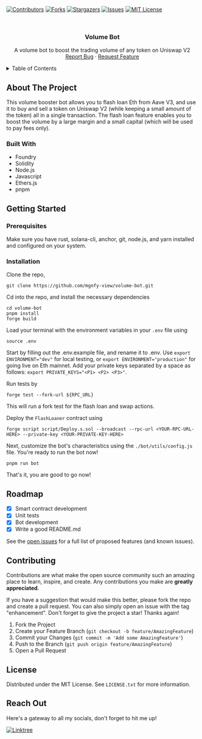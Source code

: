 <!-- PROJECT SHIELDS -->

[![Contributors][contributors-shield]][contributors-url]
[![Forks][forks-shield]][forks-url]
[![Stargazers][stars-shield]][stars-url]
[![Issues][issues-shield]][issues-url]
[![MIT License][license-shield]][license-url]

<!-- PROJECT LOGO -->
<br />
<div align="center">
  <!-- <a href="https://github.com/mgnfy-view/volume-bot">
    <img src="assets/icon.svg" alt="Logo" width="80" height="80">
  </a> -->

  <h3 align="center">Volume Bot</h3>

  <p align="center">
    A volume bot to boost the trading volume of any token on Uniswap V2
    <br />
    <a href="https://github.com/mgnfy-view/volume-bot/issues/new?labels=bug&template=bug-report---.md">Report Bug</a>
    ·
    <a href="https://github.com/mgnfy-view/volume-bot/issues/new?labels=enhancement&template=feature-request---.md">Request Feature</a>
  </p>
</div>

<!-- TABLE OF CONTENTS -->
<details>
  <summary>Table of Contents</summary>
  <ol>
    <li>
      <a href="#about-the-project">About The Project</a>
      <ul>
        <li><a href="#built-with">Built With</a></li>
      </ul>
    </li>
    <li>
      <a href="#getting-started">Getting Started</a>
      <ul>
        <li><a href="#prerequisites">Prerequisites</a></li>
        <li><a href="#installation">Installation</a></li>
      </ul>
    </li>
    <li><a href="#roadmap">Roadmap</a></li>
    <li><a href="#contributing">Contributing</a></li>
    <li><a href="#license">License</a></li>
    <li><a href="#contact">Contact</a></li>
  </ol>
</details>

<!-- ABOUT THE PROJECT -->

## About The Project

This volume booster bot allows you to flash loan Eth from Aave V3, and use it to buy and sell a token on Uniswap V2 (while keeping a small amount of the token) all in a single transaction. The flash loan feature enables you to boost the volume by a large margin and a small capital (which will be used to pay fees only).

### Built With

- Foundry
- Solidity
- Node.js
- Javascript
- Ethers.js
- pnpm

<!-- GETTING STARTED -->

## Getting Started

### Prerequisites

Make sure you have rust, solana-cli, anchor, git, node.js, and yarn installed and configured on your system.

### Installation

Clone the repo,

```shell
git clone https://github.com/mgnfy-view/volume-bot.git
```

Cd into the repo, and install the necessary dependencies

```shell
cd volume-bot
pnpm install
forge build
```

Load your terminal with the environment variables in your `.env` file using

```shell
source .env
```

Start by filling out the .env.example file, and rename it to .env. Use `export ENVIRONMENT="dev"` for local testing, or `export ENVIRONMENT="production"` for going live on Eth mainnet. Add your private keys separated by a space as follows: `export PRIVATE_KEYS="<P1> <P2> <P3>"`.

Run tests by

```shell
forge test --fork-url ${RPC_URL}
```

This will run a fork test for the flash loan and swap actions.

Deploy the `FlashLoaner` contract using

```shell
forge script script/Deploy.s.sol --broadcast --rpc-url <YOUR-RPC-URL-HERE> --private-key <YOUR-PRIVATE-KEY-HERE>
```

Next, customize the bot's characteristics using the `./bot/utils/config.js` file. You're ready to run the bot now!

```shell
pnpm run bot
```

That's it, you are good to go now!

<!-- ROADMAP -->

## Roadmap

-   [x] Smart contract development
-   [x] Unit tests
-   [x] Bot development
-   [x] Write a good README.md

See the [open issues](https://github.com/mgnfy-view/volume-bot/issues) for a full list of proposed features (and known issues).

<!-- CONTRIBUTING -->

## Contributing

Contributions are what make the open source community such an amazing place to learn, inspire, and create. Any contributions you make are **greatly appreciated**.

If you have a suggestion that would make this better, please fork the repo and create a pull request. You can also simply open an issue with the tag "enhancement".
Don't forget to give the project a star! Thanks again!

1. Fork the Project
2. Create your Feature Branch (`git checkout -b feature/AmazingFeature`)
3. Commit your Changes (`git commit -m 'Add some AmazingFeature'`)
4. Push to the Branch (`git push origin feature/AmazingFeature`)
5. Open a Pull Request

<!-- LICENSE -->

## License

Distributed under the MIT License. See `LICENSE.txt` for more information.

<!-- CONTACT -->

## Reach Out

Here's a gateway to all my socials, don't forget to hit me up!

[![Linktree](https://img.shields.io/badge/linktree-1de9b6?style=for-the-badge&logo=linktree&logoColor=white)][linktree-url]

<!-- MARKDOWN LINKS & IMAGES -->
<!-- https://www.markdownguide.org/basic-syntax/#reference-style-links -->

[contributors-shield]: https://img.shields.io/github/contributors/mgnfy-view/volume-bot.svg?style=for-the-badge
[contributors-url]: https://github.com/mgnfy-view/volume-bot/graphs/contributors
[forks-shield]: https://img.shields.io/github/forks/mgnfy-view/volume-bot.svg?style=for-the-badge
[forks-url]: https://github.com/mgnfy-view/volume-bot/network/members
[stars-shield]: https://img.shields.io/github/stars/mgnfy-view/volume-bot.svg?style=for-the-badge
[stars-url]: https://github.com/mgnfy-view/volume-bot/stargazers
[issues-shield]: https://img.shields.io/github/issues/mgnfy-view/volume-bot.svg?style=for-the-badge
[issues-url]: https://github.com/mgnfy-view/volume-bot/issues
[license-shield]: https://img.shields.io/github/license/mgnfy-view/volume-bot.svg?style=for-the-badge
[license-url]: https://github.com/mgnfy-view/volume-bot/blob/master/LICENSE.txt
[linktree-url]: https://linktr.ee/mgnfy.view
